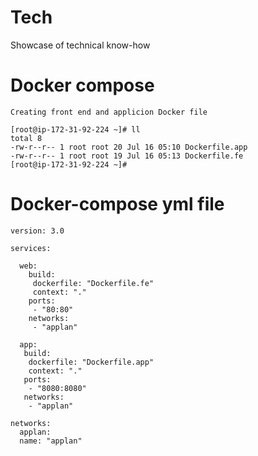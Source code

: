 # Tech
Showcase of technical know-how

# Docker compose

```
Creating front end and applicion Docker file
```
```
[root@ip-172-31-92-224 ~]# ll
total 8
-rw-r--r-- 1 root root 20 Jul 16 05:10 Dockerfile.app
-rw-r--r-- 1 root root 19 Jul 16 05:13 Dockerfile.fe
[root@ip-172-31-92-224 ~]#

```
# Docker-compose yml file

```
version: 3.0

services:

  web:
    build:
     dockerfile: "Dockerfile.fe"
     context: "."
    ports:
     - "80:80"
    networks:
     - "applan"

  app:
   build:
    dockerfile: "Dockerfile.app"
    context: "."
   ports:
    - "8080:8080"
   networks:
    - "applan"

networks:
  applan:
  name: "applan"
  
  ```

